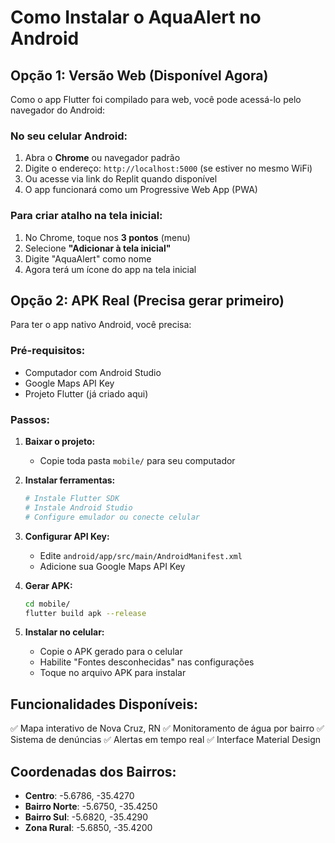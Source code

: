 # Como Instalar o AquaAlert no Android

## Opção 1: Versão Web (Disponível Agora)
Como o app Flutter foi compilado para web, você pode acessá-lo pelo navegador do Android:

### No seu celular Android:
1. Abra o **Chrome** ou navegador padrão
2. Digite o endereço: `http://localhost:5000` (se estiver no mesmo WiFi)
3. Ou acesse via link do Replit quando disponível
4. O app funcionará como um Progressive Web App (PWA)

### Para criar atalho na tela inicial:
1. No Chrome, toque nos **3 pontos** (menu)
2. Selecione **"Adicionar à tela inicial"**
3. Digite "AquaAlert" como nome
4. Agora terá um ícone do app na tela inicial

## Opção 2: APK Real (Precisa gerar primeiro)
Para ter o app nativo Android, você precisa:

### Pré-requisitos:
- Computador com Android Studio
- Google Maps API Key
- Projeto Flutter (já criado aqui)

### Passos:
1. **Baixar o projeto:**
   - Copie toda pasta `mobile/` para seu computador

2. **Instalar ferramentas:**
   ```bash
   # Instale Flutter SDK
   # Instale Android Studio
   # Configure emulador ou conecte celular
   ```

3. **Configurar API Key:**
   - Edite `android/app/src/main/AndroidManifest.xml`
   - Adicione sua Google Maps API Key

4. **Gerar APK:**
   ```bash
   cd mobile/
   flutter build apk --release
   ```

5. **Instalar no celular:**
   - Copie o APK gerado para o celular
   - Habilite "Fontes desconhecidas" nas configurações
   - Toque no arquivo APK para instalar

## Funcionalidades Disponíveis:
✅ Mapa interativo de Nova Cruz, RN
✅ Monitoramento de água por bairro
✅ Sistema de denúncias
✅ Alertas em tempo real
✅ Interface Material Design

## Coordenadas dos Bairros:
- **Centro**: -5.6786, -35.4270
- **Bairro Norte**: -5.6750, -35.4250  
- **Bairro Sul**: -5.6820, -35.4290
- **Zona Rural**: -5.6850, -35.4200
